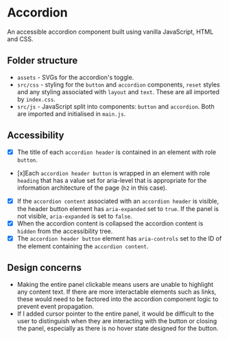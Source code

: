 # Accordion

An accessible accordion component built using vanilla JavaScript, HTML and CSS.

## Folder structure

- `assets` - SVGs for the accordion's toggle.
- `src/css` - styling for the `button` and `accordion` components, `reset` styles and any styling associated with `layout` and `text`. These are all imported by `index.css`.
- `src/js` - JavaScript split into components: `button` and `accordion`. Both are imported and initialised in `main.js`.

## Accessibility

- [x] The title of each `accordion header` is contained in an element with role `button`.
- [x]Each `accordion header button` is wrapped in an element with role `heading` that has a value set for aria-level that is appropriate for the information architecture of the page (`h2` in this case).
- [x] If the `accordion content` associated with an `accordion header` is visible, the header button element has `aria-expanded` set to `true`. If the panel is not visible, `aria-expanded` is set to `false`.
- [x] When the accordion content is collapsed the accordion content is `hidden` from the accessibility tree.
- [x] The `accordion header button` element has `aria-controls` set to the ID of the element containing the `accordion content`.

## Design concerns

- Making the entire panel clickable means users are unable to highlight any content text. If there are more interactable elements such as links, these would need to be factored into the accordion component logic to prevent event propagation.
- If I added cursor pointer to the entire panel, it would be difficult to the user to distinguish when they are interacting with the button or closing the panel, especially as there is no hover state designed for the button.
